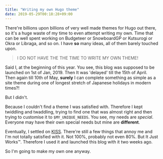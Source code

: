 ```yaml
---
title: "Writing my own Hugo theme"
date: 2019-05-29T00:18:28+09:00
---
```


There're billions upon billions of very well made themes for Hugo out there, so it's a huge waste of my time to even attempt writing my own. Time that can be well spent working on Budgeteer or SnowboardGP or Kutsurogi or Okra or Libraga, and so on. I have **so** many ideas, all of them barely touched upon.

> I DO NOT HAVE THE THE TIME TO WRITE MY OWN THEME!

Said I, at the beginning of this year. You see, this blog was supposed to be launched on 1st of Jan, 2019. Then It was 'delayed' till the 15th of April. Then again till 10th of May, **surely** I can complete something as simple as a site theme during one of longest stretch of Japanese holidays in modern times?!

But I didn't.

Because I couldn't find a theme I was satisfied with. Therefore I kept twiddling and twaddling, trying to find one that was almost right and then trying to customise it to `$MY_UNIQUE_NEEDS`. You see, my needs are *special*. Everyone may have their own special needs but mine are **different**.

Eventually, I settled on [KISS](https://github.com/ribice/kiss). There're still a few things that annoy me and I'm not totally satisfied with it. Not 100%, probably not even 80%. But It Just Works™. Therefore I used it and launched this blog with it two weeks ago.

So I'm going to make my own one anyway.
